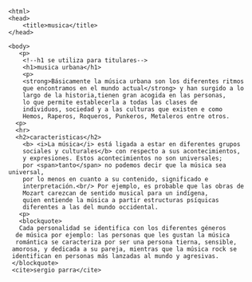 	<html>
    <head>
        <title>musica</title>
    </head>

    <body> 
       <p> 
        <!--h1 se utiliza para titulares-->
        <h1>musica urbana</h1>
        <p>
        <strong>Básicamente la música urbana son los diferentes ritmos
        que encontramos en el mundo actual</strong> y han surgido a lo 
        largo de la historia,tienen gran acogida en las personas,
        lo que permite establecerla a todas las clases de 
        individuos, sociedad y a las culturas que existen e como
        Hemos, Raperos, Roqueros, Punkeros, Metaleros entre otros.
      <p>
      <hr>
      <h2>caracteristicas</h2>
        <b> <i>La música</i> está ligada a estar en diferentes grupos
        sociales y culturales</b> con respecto a sus acontecimientos,
        y expresiones. Estos acontecimientos no son universales;
        por <span>tanto</span> no podemos decir que la música sea universal,
        por lo menos en cuanto a su contenido, significado e 
        interpretación.<br/> Por ejemplo, es probable que las obras de
        Mozart carezcan de sentido musical para un indígena,
        quien entiende la música a partir estructuras psíquicas 
        diferentes a las del mundo occidental.
       <p>
       <blockquote>
       Cada personalidad se identifica con los diferentes géneros
      de música por ejemplo: las personas que les gustan la música
      romántica se caracteriza por ser una persona tierna, sensible,
     amorosa, y dedicada a su pareja, mientras que la música rock se
     identifican en personas más lanzadas al mundo y agresivas.
     </blockquote>
     <cite>sergio parra</cite>
  <body>

<html>
